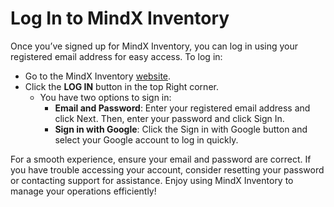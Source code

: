 # **Log In to MindX Inventory**

Once you’ve signed up for MindX Inventory, you can log in using your registered email address for easy access. To log in:

- Go to the MindX Inventory [website](https://app.mindxinventory.com/login).
- Click the **LOG IN** button in the top Right corner.
  - You have two options to sign in:
    - **Email and Password**: Enter your registered email address and click Next. Then, enter your password and click Sign In.
    - **Sign in with Google**: Click the Sign in with Google button and select your Google account to log in quickly.

For a smooth experience, ensure your email and password are correct. If you have trouble accessing your account, consider resetting your password or contacting support for assistance. Enjoy using MindX Inventory to manage your operations efficiently!
